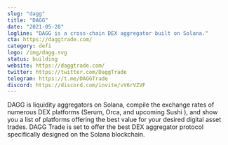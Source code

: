 ```yaml
---
slug: "dagg"
title: "DAGG"
date: "2021-05-28"
logline: "DAGG is a cross-chain DEX aggregator built on Solana."
cta: https://daggtrade.com/
category: defi
logo: /img/dagg.svg
status: building
website: https://daggtrade.com/
twitter: https://twitter.com/DaggTrade
telegram: https://t.me/DAGGTrade	
discord: https://discord.com/invite/vV6rVZVF
---
```

DAGG is liquidity aggregators on Solana, compile the exchange rates of numerous DEX platforms (Serum, Orca, and upcoming Sushi ), and show you a list of platforms offering the best value for your desired digital asset trades. DAGG Trade is set to offer the best DEX aggregator protocol specifically designed on the Solana blockchain.
